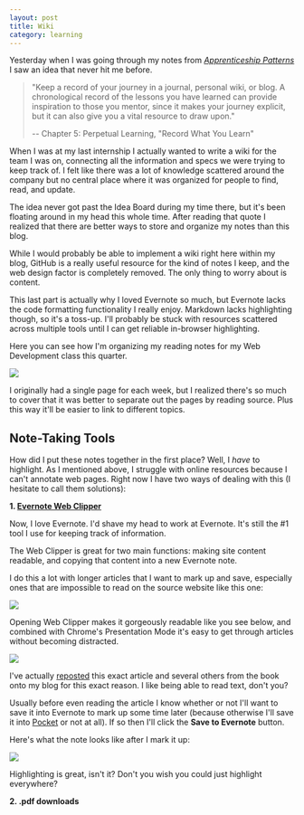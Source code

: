 ```yaml
---
layout: post
title: Wiki
category: learning
---
```


Yesterday when I was going through my notes from [*Apprenticeship Patterns*](http://chimera.labs.oreilly.com/books/1234000001813/index.html) I saw an idea that never hit me before.

>"Keep a record of your journey in a journal, personal wiki, or blog. A chronological record of the lessons you have learned can provide inspiration to those you mentor, since it makes your journey explicit, but it can also give you a vital resource to draw upon."
>
>-- Chapter 5: Perpetual Learning, "Record What You Learn"

When I was at my last internship I actually wanted to write a wiki for the team I was on, connecting all the information and specs we were trying to keep track of. I felt like there was a lot of knowledge scattered around the company but no central place where it was organized for people to find, read, and update.

The idea never got past the Idea Board during my time there, but it's been floating around in my head this whole time. After reading that quote I realized that there are better ways to store and organize my notes than this blog.

While I would probably be able to implement a wiki right here within my blog, GitHub is a really useful resource for the kind of notes I keep, and the web design factor is completely removed. The only thing to worry about is content.

This last part is actually why I loved Evernote so much, but Evernote lacks the code formatting functionality I really enjoy. Markdown lacks highlighting though, so it's a toss-up. I'll probably be stuck with resources scattered across multiple tools until I can get reliable in-browser highlighting.

Here you can see how I'm organizing my reading notes for my Web Development class this quarter.

<a href="https://github.com/shelbyspees/cs290_notes/wiki/Simple-Git-Examples"><img class="wide" src="{{ site.url }}/assets/files/notes-wiki.png"/></a>

I originally had a single page for each week, but I realized there's so much to cover that it was better to separate out the pages by reading source. Plus this way it'll be easier to link to different topics.








<h2 class="anchor" id="tools">Note-Taking Tools</h2>

How did I put these notes together in the first place? Well, I *have* to highlight. As I mentioned above, I struggle with online resources because I can't annotate web pages. Right now I have two ways of dealing with this (I hesitate to call them solutions):

**1\. [Evernote Web Clipper](https://evernote.com/webclipper/)**

Now, I love Evernote. I'd shave my head to work at Evernote. It's still the #1 tool I use for keeping track of information.

The Web Clipper is great for two main functions: making site content readable, and copying that content into a new Evernote note.

I do this a lot with longer articles that I want to mark up and save, especially ones that are impossible to read on the source website like this one:

<img class="wide" src="{{ site.url }}/assets/files/guru-unreadable.png"/>

Opening Web Clipper makes it gorgeously readable like you see below, and combined with Chrome's Presentation Mode it's easy to get through articles without becoming distracted.

<img class="wide" src="{{ site.url }}/assets/files/guru-readable.png"/>

I've actually [reposted](http://shelbyspees.github.io/speesblog/leadership/2015/03/01/the-guru-myth.html) this exact article and several others from the book onto my blog for this exact reason. I like being able to read text, don't you?

Usually before even reading the article I know whether or not I'll want to save it into Evernote to mark up some time later (because otherwise I'll save it into [Pocket](https://getpocket.com/add/?ep=1) or not at all). If so then I'll click the **Save to Evernote** button.

Here's what the note looks like after I mark it up:

<img class="wide" src="{{ site.url }}/assets/files/guru-note.png"/>

Highlighting is great, isn't it? Don't you wish you could just highlight everywhere?

**2\. .pdf downloads**

